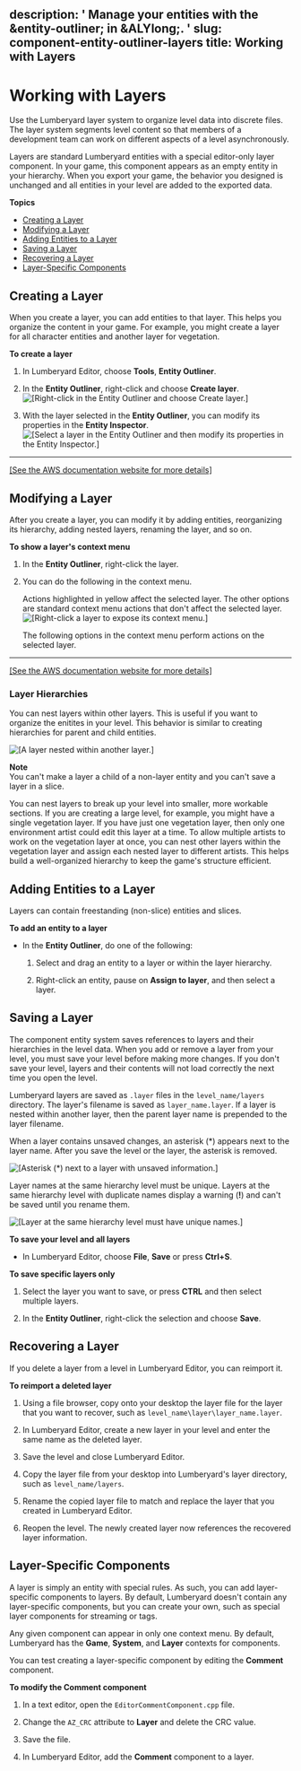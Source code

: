 description: ' Manage your entities with the &entity-outliner; in &ALYlong;. '
slug: component-entity-outliner-layers
title: Working with Layers
---
# Working with Layers<a name="component-entity-outliner-layers"></a>

Use the Lumberyard layer system to organize level data into discrete files\. The layer system segments level content so that members of a development team can work on different aspects of a level asynchronously\.

Layers are standard Lumberyard entities with a special editor\-only layer component\. In your game, this component appears as an empty entity in your hierarchy\. When you export your game, the behavior you designed is unchanged and all entities in your level are added to the exported data\.

**Topics**
+ [Creating a Layer](#creating-layers)
+ [Modifying a Layer](#modifying-layers)
+ [Adding Entities to a Layer](#adding-entities-to-layers)
+ [Saving a Layer](#saving-layers)
+ [Recovering a Layer](#recovering-layers)
+ [Layer\-Specific Components](#layer-specific-components)

## Creating a Layer<a name="creating-layers"></a>

When you create a layer, you can add entities to that layer\. This helps you organize the content in your game\. For example, you might create a layer for all character entities and another layer for vegetation\.

**To create a layer**

1. In Lumberyard Editor, choose **Tools**, **Entity Outliner**\.

1. In the **Entity Outliner**, right\-click and choose **Create layer**\.  
![\[Right-click in the Entity Outliner and choose Create layer.\]](/images/component/entity_system/creating-layers.png)

1. With the layer selected in the **Entity Outliner**, you can modify its properties in the **Entity Inspector**\.  
![\[Select a layer in the Entity Outliner and then modify its properties in the Entity Inspector.\]](/images/component/entity_system/modifying-layers-inspector.png)  
****    
[\[See the AWS documentation website for more details\]](http://docs.aws.amazon.com/lumberyard/latest/userguide/component-entity-outliner-layers.html)

## Modifying a Layer<a name="modifying-layers"></a>

After you create a layer, you can modify it by adding entities, reorganizing its hierarchy, adding nested layers, renaming the layer, and so on\.

**To show a layer's context menu**

1. In the **Entity Outliner**, right\-click the layer\.

1. You can do the following in the context menu\. 

   Actions highlighted in yellow affect the selected layer\. The other options are standard context menu actions that don't affect the selected layer\.  
![\[Right-click a layer to expose its context menu.\]](/images/component/entity_system/modifying-layers.png)

   The following options in the context menu perform actions on the selected layer\.  
****    
[\[See the AWS documentation website for more details\]](http://docs.aws.amazon.com/lumberyard/latest/userguide/component-entity-outliner-layers.html)

### Layer Hierarchies<a name="layer-hierarchy"></a>

You can nest layers within other layers\. This is useful if you want to organize the enitites in your level\. This behavior is similar to creating hierarchies for parent and child entities\.

![\[A layer nested within another layer.\]](/images/component/entity_system/layer-hierarchies.png)

**Note**  
You can't make a layer a child of a non\-layer entity and you can't save a layer in a slice\.

You can nest layers to break up your level into smaller, more workable sections\. If you are creating a large level, for example, you might have a single vegetation layer\. If you have just one vegetation layer, then only one environment artist could edit this layer at a time\. To allow multiple artists to work on the vegetation layer at once, you can nest other layers within the vegetation layer and assign each nested layer to different artists\. This helps build a well\-organized hierarchy to keep the game's structure efficient\.

## Adding Entities to a Layer<a name="adding-entities-to-layers"></a>

Layers can contain freestanding \(non\-slice\) entities and slices\.

**To add an entity to a layer**
+ In the **Entity Outliner**, do one of the following:

  1. Select and drag an entity to a layer or within the layer hierarchy\.

  1. Right\-click an entity, pause on **Assign to layer**, and then select a layer\.

## Saving a Layer<a name="saving-layers"></a>

The component entity system saves references to layers and their hierarchies in the level data\. When you add or remove a layer from your level, you must save your level before making more changes\. If you don't save your level, layers and their contents will not load correctly the next time you open the level\.

Lumberyard layers are saved as `.layer` files in the `level_name/layers` directory\. The layer's filename is saved as `layer_name.layer`\. If a layer is nested within another layer, then the parent layer name is prepended to the layer filename\. 

When a layer contains unsaved changes, an asterisk \(\*\) appears next to the layer name\. After you save the level or the layer, the asterisk is removed\.

![\[Asterisk (*) next to a layer with unsaved information.\]](/images/shared-saving-layers.png)

Layer names at the same hierarchy level must be unique\. Layers at the same hierarchy level with duplicate names display a warning \(**\!**\) and can't be saved until you rename them\.

![\[Layer at the same hierarchy level must have unique names.\]](/images/component/entity_system/saving-layers-duplicate.png)

**To save your level and all layers**
+ In Lumberyard Editor, choose **File**, **Save** or press **Ctrl\+S**\.

**To save specific layers only**

1. Select the layer you want to save, or press **CTRL** and then select multiple layers\.

1. In the **Entity Outliner**, right\-click the selection and choose **Save**\.

## Recovering a Layer<a name="recovering-layers"></a>

If you delete a layer from a level in Lumberyard Editor, you can reimport it\.

**To reimport a deleted layer**

1. Using a file browser, copy onto your desktop the layer file for the layer that you want to recover, such as `level_name\layer\layer_name.layer`\.

1. In Lumberyard Editor, create a new layer in your level and enter the same name as the deleted layer\.

1. Save the level and close Lumberyard Editor\.

1. Copy the layer file from your desktop into Lumberyard's layer directory, such as `level_name/layers`\.

1. Rename the copied layer file to match and replace the layer that you created in Lumberyard Editor\.

1. Reopen the level\. The newly created layer now references the recovered layer information\.

## Layer\-Specific Components<a name="layer-specific-components"></a>

A layer is simply an entity with special rules\. As such, you can add layer\-specific components to layers\. By default, Lumberyard doesn't contain any layer\-specific components, but you can create your own, such as special layer components for streaming or tags\.

Any given component can appear in only one context menu\. By default, Lumberyard has the **Game**, **System**, and **Layer** contexts for components\. 

You can test creating a layer\-specific component by editing the **Comment** component\.

**To modify the Comment component**

1. In a text editor, open the `EditorCommentComponent.cpp` file\.

1. Change the `AZ_CRC` attribute to **Layer** and delete the CRC value\.

1. Save the file\. 

1. In Lumberyard Editor, add the **Comment** component to a layer\.